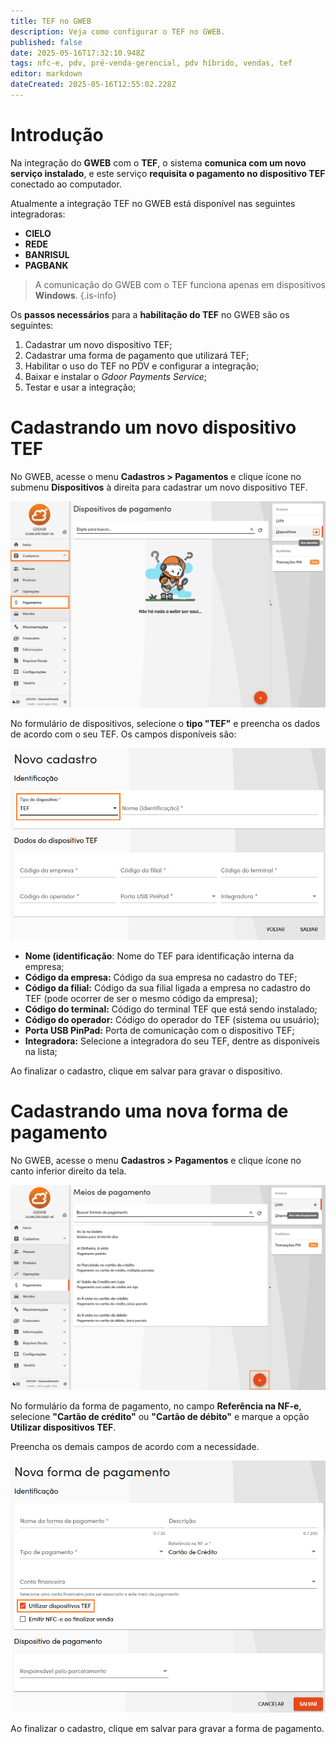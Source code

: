 ```yaml
---
title: TEF no GWEB
description: Veja como configurar o TEF no GWEB.
published: false
date: 2025-05-16T17:32:10.948Z
tags: nfc-e, pdv, pré-venda-gerencial, pdv híbrido, vendas, tef
editor: markdown
dateCreated: 2025-05-16T12:55:02.228Z
---
```


# Introdução
Na integração do **GWEB** com o **TEF**, o sistema **comunica com um novo serviço instalado**, e este serviço **requisita o pagamento no dispositivo TEF** conectado ao computador.

Atualmente a integração TEF no GWEB está disponível nas seguintes integradoras:

- **CIELO**
- **REDE**
- **BANRISUL**
- **PAGBANK**

> A comunicação do GWEB com o TEF funciona apenas em dispositivos **Windows**.
{.is-info}


Os **passos necessários** para a **habilitação do TEF** no GWEB são os seguintes:

1.	Cadastrar um novo dispositivo TEF;
2.	Cadastrar uma forma de pagamento que utilizará TEF;
3.	Habilitar o uso do TEF no PDV e configurar a integração;
4.	Baixar e instalar o *Gdoor Payments Service*;
5.	Testar e usar a integração;

# Cadastrando um novo dispositivo TEF

No GWEB, acesse o menu **Cadastros > Pagamentos** e clique ícone <span class="mdi mdi-plus"></span> no submenu **Dispositivos** à direita para cadastrar um novo dispositivo TEF.

![Menu de dispositivos](/tutoriais/tef/1_menu_cadastro_pagamentos_dispositivos_.png)

No formulário de dispositivos, selecione o **tipo "TEF"** e preencha os dados de acordo com o seu TEF. Os campos disponíveis são:

![Formulário de dispositivos TEF](/tutoriais/tef/2_form_dispositivo_tef.png)

- **Nome (identificação**: Nome do TEF para identificação interna da empresa;
- **Código da empresa:** Código da sua empresa no cadastro do TEF;
- **Código da filial:** Código da sua filial ligada a empresa no cadastro do TEF (pode ocorrer de ser o mesmo código da empresa);
- **Código do terminal:** Código do terminal TEF que está sendo instalado;
- **Código do operador:** Código do operador do TEF (sistema ou usuário);
- **Porta USB PinPad:** Porta de comunicação com o dispositivo TEF;
- **Integradora:** Selecione a integradora do seu TEF, dentre as disponíveis na lista;

Ao finalizar o cadastro, clique em <span class="mat mat-button mat-accent">salvar</span> para gravar o dispositivo.

# Cadastrando uma nova forma de pagamento

No GWEB, acesse o menu **Cadastros > Pagamentos** e clique ícone <span class="mdi mdi-plus"></span> no canto inferior direito da tela.

![Cadastro de formas de pagamento](/tutoriais/tef/3_menu_cadastro_pagamentos_formas_.png)

No formulário da forma de pagamento, no campo **Referência na NF-e**, selecione **"Cartão de crédito"** ou **"Cartão de débito"** e marque a opção **Utilizar dispositivos TEF**.

Preencha os demais campos de acordo com a necessidade.

![Cadastro da forma de pagamento TEF](/tutoriais/tef/4_form_forma_pagamento_com_tef.png)

Ao finalizar o cadastro, clique em <span class="mat mat-button mat-accent">salvar</span> para gravar a forma de pagamento.



